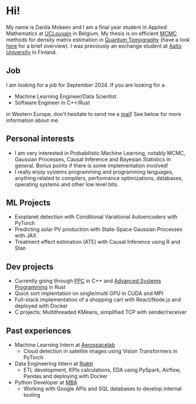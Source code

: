 # Hi!
My name is Danila Mokeev and I am a final year student in Applied Mathematics at [UCLouvain](https://uclouvain.be/fr/index.html) in Belgium.
My thesis is on efficient [MCMC](https://en.wikipedia.org/wiki/Markov_chain_Monte_Carlo) methods for density matrix estimation in [Quantum Tomography](https://en.wikipedia.org/wiki/Quantum_tomography) (have a look [here](https://arxiv.org/abs/1605.05933) for a brief overview). I was previously an exchange student at [Aalto University](https://www.aalto.fi/en) in Finland.

## Job

I am looking for a job for September 2024. If you are looking for a
- Machine Learning Engineer/Data Scientist
- Software Engineer in C++/Rust

in Western Europe, don't hesitate to send me a [mail](mailto:daniel.mokeev1@gmail.com)! 
See below for more information about me.

## Personal interests
- I am very interested in Probabilistic Machine Learning, notably MCMC, Gaussian Processes, Causal Inference and Bayesian Statistics in general. Bonus points if there is some implementation involved! 
- I really enjoy systems programming and programming languages, anything related to compilers, performance optimizations, databases, operating systems and other low level bits.


## ML Projects
- Exoplanet detection with Conditional Variational Autoencoders with PyTorch
- Predicting solar PV production with State-Space Gaussian Processes with JAX
- Treatment effect estimation (ATE) with Causal Inference using R and Stan


## Dev projects

- Currently going through [PPC](https://ppc-exercises.cs.aalto.fi/course/open2024a) in C++ and [Advanced Systems Programming](https://github.com/ls1-sys-prog-course/docs) in Rust
- Quick sort implentation on single/multi GPU in CUDA and MPI
- Full-stack implementation of a shopping cart with React/Node.js and deployed with Docker
- C projects: Multithreaded KMeans, simplified TCP with sender/receiver


## Past experiences
- Machine Learning Intern at [Aerospacelab](https://www.linkedin.com/company/aerospacelab/)
    - Cloud detection in satellite images using Vision Transformers in PyTorch
- Data Engineering Intern at [Riaktr](https://www.linkedin.com/company/riaktr/)
    - ETL development, KPIs calculations, EDA using PySpark, Airflow, Pandas and deploying with Docker
- Python Developer at [MBA](https://www.linkedin.com/company/mbamicrobelgiumapplication/)
    - Working with Google APIs and SQL databases to develop internal tooling

